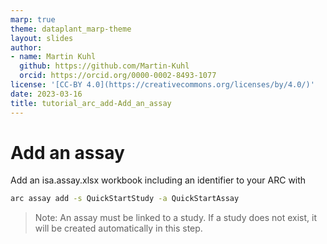 ```yaml
---
marp: true
theme: dataplant_marp-theme
layout: slides
author:
- name: Martin Kuhl
  github: https://github.com/Martin-Kuhl
  orcid: https://orcid.org/0000-0002-8493-1077
license: '[CC-BY 4.0](https://creativecommons.org/licenses/by/4.0/)'
date: 2023-03-16
title: tutorial_arc_add-Add_an_assay
---
```


# Add an assay

Add an isa.assay.xlsx workbook including an identifier to your ARC with

```bash
arc assay add -s QuickStartStudy -a QuickStartAssay
```

> Note: An assay must be linked to a study. If a study does not exist, it will be created automatically in this step.

